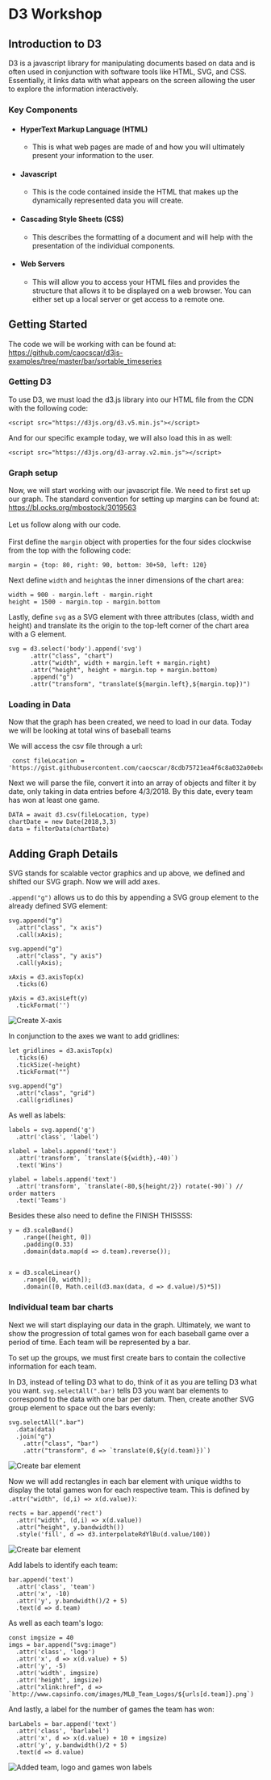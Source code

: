 # D3 Workshop
## Introduction to D3
D3 is a javascript library for manipulating documents based on data and is often used in conjunction with software tools like HTML, SVG, and CSS. Essentially, it links data with what appears on the screen allowing the user to explore the information interactively. 
### Key Components
- #### HyperText Markup Language (HTML)
    - This is what web pages are made of and how you will ultimately present your information to the user. 
- #### Javascript 
    - This is the code contained inside the HTML that makes up the dynamically represented data you will create. 
- #### Cascading Style Sheets (CSS)
    -  This describes the formatting of a document and will help with the presentation of the individual components. 
- #### Web Servers
    - This will allow you to access your HTML files and provides the structure that allows it to be displayed on a web browser. You can either set up a local server or get access to a remote one.

## Getting Started
The code we will be working with can be found at: https://github.com/caocscar/d3js-examples/tree/master/bar/sortable_timeseries


### Getting D3
To use D3, we must load the d3.js library into our HTML file from the CDN with the following code: 
<br>
```
<script src="https://d3js.org/d3.v5.min.js"></script>
```
And for our specific example today, we will also load this in as well:
```
<script src="https://d3js.org/d3-array.v2.min.js"></script>
```

### Graph setup
Now, we will start working with our javascript file. We need to first set up our graph. The standard convention for setting up margins can be found at: https://bl.ocks.org/mbostock/3019563 
<br>
<br>
Let us follow along with our code. 
<br>
<br>
First define the `margin` object with properties for the four sides clockwise from the top with the following code:
```
margin = {top: 80, right: 90, bottom: 30+50, left: 120}
```

Next define `width` and `height`as the inner dimensions of the chart area: 

```
width = 900 - margin.left - margin.right
height = 1500 - margin.top - margin.bottom
```

Lastly, define `svg` as a SVG element with three attributes (class, width and height) and translate its the origin to the top-left corner of the chart area with a G element. 
```
svg = d3.select('body').append('svg')
      .attr("class", "chart")
      .attr("width", width + margin.left + margin.right)
      .attr("height", height + margin.top + margin.bottom)
      .append("g")
      .attr("transform", "translate(${margin.left},${margin.top})")

```

### Loading in Data
Now that the graph has been created, we need to load in our data. Today we will be looking at total wins of baseball teams  

We will access the csv file through a url:

```
 const fileLocation = 'https://gist.githubusercontent.com/caocscar/8cdb75721ea4f6c8a032a00ebc73516c/raw/854bbee2faffb4f6947b6b6c2424b18ca5a8970e/mlb2018.csv'
```
Next we will parse the file, convert it into an array of objects and filter it by date, only taking in data entries before 4/3/2018. By this date, every team has won at least one game. 

```
DATA = await d3.csv(fileLocation, type)
chartDate = new Date(2018,3,3)
data = filterData(chartDate)

```

## Adding Graph Details 

SVG stands for scalable vector graphics and up above, we defined and shifted our SVG graph. Now we will add axes.

`.append("g")` allows us to do this by appending a SVG group element to the already defined SVG element:

```
svg.append("g")
  .attr("class", "x axis")
  .call(xAxis);

svg.append("g")
  .attr("class", "y axis")
  .call(yAxis);

xAxis = d3.axisTop(x)
  .ticks(6)

yAxis = d3.axisLeft(y)
  .tickFormat('')

```

![Create X-axis](images/create_x_axis.png)

In conjunction to the axes we want to add gridlines: 

```
let gridlines = d3.axisTop(x)
  .ticks(6)
  .tickSize(-height)
  .tickFormat("")

svg.append("g")			
  .attr("class", "grid")
  .call(gridlines)

  ```

As well as labels: 

```
labels = svg.append('g')
  .attr('class', 'label')

xlabel = labels.append('text')
  .attr('transform', `translate(${width},-40)`)
  .text('Wins')

ylabel = labels.append('text')
  .attr('transform', `translate(-80,${height/2}) rotate(-90)`) // order matters
  .text('Teams')

```

Besides these also need to define the FINISH THISSSS: 
  ```
  y = d3.scaleBand()
      .range([height, 0])
      .padding(0.33)
      .domain(data.map(d => d.team).reverse());


  x = d3.scaleLinear()
      .range([0, width]);
      .domain([0, Math.ceil(d3.max(data, d => d.value)/5)*5])
```

### Individual team bar charts 
Next we will start displaying our data in the graph. Ultimately, we want to show the progression of total games won for each baseball game over a period of time. Each team will be represented by a bar. 

To set up the groups, we must first create bars to contain the collective information for each team. 

In D3, instead of telling D3 what to do, think of it as you are telling D3 what you want. `svg.selectAll(".bar)` tells D3 you want bar elements to correspond to the data with one bar per datum. Then, create another SVG group element to space out the bars evenly: 

```
svg.selectAll(".bar")
  .data(data)
  .join("g")
    .attr("class", "bar")
    .attr("transform", d => `translate(0,${y(d.team)})`)

```

![Create bar element](images/create_bar_element.png)

Now we will add rectangles in each bar element with unique widths to display the total games won for each respective team. This is defined by `.attr("width", (d,i) => x(d.value))`: 
```
rects = bar.append('rect')
  .attr("width", (d,i) => x(d.value))
  .attr("height", y.bandwidth())
  .style('fill', d => d3.interpolateRdYlBu(d.value/100))

```
![Create bar element](images/create_rect.png)

Add labels to identify each team: 
```
bar.append('text')
  .attr('class', 'team')
  .attr('x', -10)
  .attr('y', y.bandwidth()/2 + 5)
  .text(d => d.team)

```

As well as each team's logo: 

```
const imgsize = 40
imgs = bar.append("svg:image")
  .attr('class', 'logo')
  .attr('x', d => x(d.value) + 5)
  .attr('y', -5)
  .attr('width', imgsize)
  .attr('height', imgsize)
  .attr("xlink:href", d => `http://www.capsinfo.com/images/MLB_Team_Logos/${urls[d.team]}.png`)

```

And lastly, a label for the number of games the team has won: 

```
barLabels = bar.append('text')
  .attr('class', 'barlabel')
  .attr('x', d => x(d.value) + 10 + imgsize)
  .attr('y', y.bandwidth()/2 + 5)
  .text(d => d.value)

```

![Added team, logo and games won labels](images/team_logo_games_labels.png)



